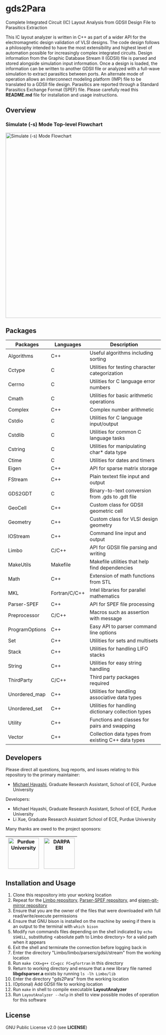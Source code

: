 # gds2Para
Complete Integrated Circuit (IC) Layout Analysis from GDSII Design File to Parasitics Extraction

This IC layout analyzer is written in C++ as part of a wider API for the electromagnetic design validation of VLSI designs. The code design follows a philosophy intended to have the most extensibility and highest level of automation possible for increasingly complex integrated circuits. Design information from the Graphic Database Stream II (GDSII) file is parsed and stored alongside simulation input information. Once a design is loaded, the information can be written to another GDSII file or analyzed with a full-wave simulation to extract parasitics between ports. An alternate mode of operation allows an interconnect modeling platform (IMP) file to be translated to a GDSII file design. Parasitics are reported through a Standard Parasitics Exchange Format (SPEF) file. Please carefully read this **README.md** file for installation and usage instructions.

## Overview
### Simulate (-s) Mode Top-level Flowchart
<img src="https://github.com/purdue-onchip/gdsii-interface/blob/master/images/gds2Para_mode-s.png" width=600 alt="Simulate (-s) Mode Flowchart">

## Packages
| Packages                                | Languages                       | Description                                                                |
| --------------------------------------- | ------------------------------- | -------------------------------------------------------------------------- |
| Algorithms                              | C++                             | Useful algorithms including sorting                   |
| Cctype                                  | C                               | Utilities for testing character categorization     |
| Cerrno                                  | C                               | Utilities for C language error numbers             |
| Cmath                                   | C                               | Utilities for basic arithmetic operations          |
| Complex                                 | C++                             | Complex number arithmetic                         |
| Cstdio                                  | C                               | Utilities for C language input/output              |
| Cstdlib                                 | C                               | Utilities for common C language tasks              |
| Cstring                                 | C                               | Utilities for manipulating char\* data type         |
| Ctime                                   | C                               | Utilities for dates and timers                      |
| Eigen                                   | C++                             | API for sparse matrix storage                       |
| FStream                                 | C++                             | Plain textext file input and output                        |
| GDS2GDT                                 | C                               | Binary-to-text conversion from .gds to .gdt file           |
| GeoCell                                 | C++                             | Custom class for GDSII geometric cell             |
| Geometry                                | C++                             | Custom class for VLSI design geometry             |
| IOStream                                | C++                             | Command line input and output                     |
| Limbo                                   | C/C++                           | API for GDSII file parsing and writing                      |
| MakeUtils                               | Makefile                        | Makefile utilities that help find dependencies                             |
| Math                                    | C++                             | Extension of math functions from STL                                       |
| MKL                                     | Fortran/C/C++                   | Intel libraries for parallel mathematics          |
| Parser-SPEF                             | C++                             | API for SPEF file processing                      |
| Preprocessor                            | C/C++                           | Macros such as assertion with message                                      |
| ProgramOptions                          | C++                             | Easy API to parser command line options                                    |
| Set                                     | C++                             | Utilities for sets and multisets                  |
| Stack                                   | C++                             | Utilities for handling LIFO stacks                 |
| String                                  | C++                             | Utilities for easy string handling                                              |
| ThirdParty                              | C/C++                           | Third party packages required                                              |
| Unordered\_map                           | C++                             | Utilities for handling associative data types     |
| Unordered\_set                           | C++                             | Utilities for handling dictionary collection types   |
| Utility                                 | C++                             | Functions and classes for pairs and swapping       |
| Vector                                  | C++                             | Collection data types from existing C++ data types |

## Developers
Please direct all questions, bug reports, and issues relating to this repository to the primary maintainer:
* [Michael Hayashi](mailto:mhayashi@purdue.edu?subject=Inquiry%20for%20gdsii-interface), Graduate Research Assistant, School of ECE, Purdue University

Developers:
* Michael Hayashi, Graduate Research Assistant, School of ECE, Purdue University
* Li Xue, Graduate Research Assistant School of ECE, Purdue University

Many thanks are owed to the project sponsors:

| <img src="https://github.com/purdue-onchip/gdsii-interface/blob/master/images/purdue.png" width=100 alt="Purdue University"> | <img src="https://github.com/purdue-onchip/gdsii-interface/blob/master/images/DARPA.png" width=100 alt="DARPA ERI"> |
| :---: | :---: |

## Installation and Usage
1. Clone this respository into your working location
2. Repeat for the [Limbo repository](https://github.com/limbo018/Limbo), [Parser-SPEF repository](https://github.com/OpenTimer/Parser-SPEF), and [eigen-git-mirror repository](https://github.com/eigenteam/eigen-git-mirror)
3. Ensure that you are the owner of the files that were downloaded with full read/write/execute permissions
4. Ensure that GNU bison is installed on the machine by seeing if there is an output to the terminal with `which bison`
5. Modify run commands files depending on the shell indicated by `echo $SHELL`, substituting \<absolute path to Limbo directory> for a valid path when it appears
6. Exit the shell and terminate the connection before logging back in
7. Enter the directory "Limbo/limbo/parsers/gdsii/stream" from the working location
8. Run `make CXX=g++ CC=gcc FC=gfortran` in this directory
9. Return to working directory and ensure that a new library file named **libgdsparser.a** exists by running `ls -lh Limbo/lib`
10. Enter the directory "gds2Para" from the working location
11. (Optional) Add GDSII file to working location
12. Run `make` in shell to compile executable **LayoutAnalyzer**
13. Run `LayoutAnalyzer --help` in shell to view possible modes of operation for this software

## License
GNU Public License v2.0 (see **LICENSE**)
